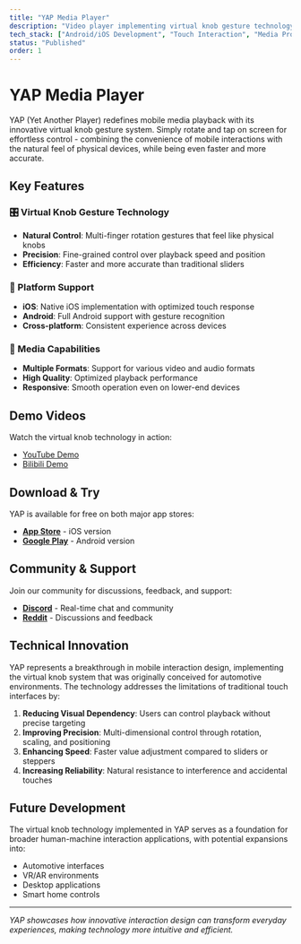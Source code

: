 ```yaml
---
title: "YAP Media Player"
description: "Video player implementing virtual knob gesture technology"
tech_stack: ["Android/iOS Development", "Touch Interaction", "Media Processing"]
status: "Published"
order: 1
---
```


# YAP Media Player

YAP (Yet Another Player) redefines mobile media playback with its innovative virtual knob gesture system. Simply rotate and tap on screen for effortless control - combining the convenience of mobile interactions with the natural feel of physical devices, while being even faster and more accurate.

## Key Features

### 🎛️ Virtual Knob Gesture Technology
- **Natural Control**: Multi-finger rotation gestures that feel like physical knobs
- **Precision**: Fine-grained control over playback speed and position
- **Efficiency**: Faster and more accurate than traditional sliders

### 📱 Platform Support
- **iOS**: Native iOS implementation with optimized touch response
- **Android**: Full Android support with gesture recognition
- **Cross-platform**: Consistent experience across devices

### 🎥 Media Capabilities
- **Multiple Formats**: Support for various video and audio formats
- **High Quality**: Optimized playback performance
- **Responsive**: Smooth operation even on lower-end devices

## Demo Videos

Watch the virtual knob technology in action:

- [YouTube Demo](https://youtu.be/kncUSeDiOe8)
- [Bilibili Demo](https://www.bilibili.com/video/BV1iYeeztECf)

## Download & Try

YAP is available for free on both major app stores:

- **[App Store](https://apps.apple.com/app/y-a-p/id6744711983)** - iOS version
- **[Google Play](https://play.google.com/store/apps/details?id=ex3.yap)** - Android version

## Community & Support

Join our community for discussions, feedback, and support:

- **[Discord](https://discord.gg/PKAV7X9E)** - Real-time chat and community
- **[Reddit](https://www.reddit.com/r/YetAnotherPlayer)** - Discussions and feedback

## Technical Innovation

YAP represents a breakthrough in mobile interaction design, implementing the virtual knob system that was originally conceived for automotive environments. The technology addresses the limitations of traditional touch interfaces by:

1. **Reducing Visual Dependency**: Users can control playback without precise targeting
2. **Improving Precision**: Multi-dimensional control through rotation, scaling, and positioning
3. **Enhancing Speed**: Faster value adjustment compared to sliders or steppers
4. **Increasing Reliability**: Natural resistance to interference and accidental touches

## Future Development

The virtual knob technology implemented in YAP serves as a foundation for broader human-machine interaction applications, with potential expansions into:

- Automotive interfaces
- VR/AR environments  
- Desktop applications
- Smart home controls

---

*YAP showcases how innovative interaction design can transform everyday experiences, making technology more intuitive and efficient.*
